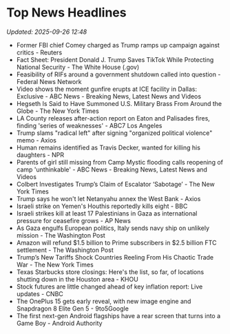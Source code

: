 # Top News Headlines

_Updated: 2025-09-26 12:48_

- Former FBI chief Comey charged as Trump ramps up campaign against critics - Reuters
- Fact Sheet: President Donald J. Trump Saves TikTok While Protecting National Security - The White House (.gov)
- Feasibility of RIFs around a government shutdown called into question - Federal News Network
- Video shows the moment gunfire erupts at ICE facility in Dallas: Exclusive - ABC News - Breaking News, Latest News and Videos
- Hegseth Is Said to Have Summoned U.S. Military Brass From Around the Globe - The New York Times
- LA County releases after-action report on Eaton and Palisades fires, finding 'series of weaknesses' - ABC7 Los Angeles
- Trump slams "radical left" after signing "organized political violence" memo - Axios
- Human remains identified as Travis Decker, wanted for killing his daughters - NPR
- Parents of girl still missing from Camp Mystic flooding calls reopening of camp 'unthinkable' - ABC News - Breaking News, Latest News and Videos
- Colbert Investigates Trump’s Claim of Escalator ‘Sabotage’ - The New York Times
- Trump says he won't let Netanyahu annex the West Bank - Axios
- Israeli strike on Yemen's Houthis reportedly kills eight - BBC
- Israeli strikes kill at least 17 Palestinians in Gaza as international pressure for ceasefire grows - AP News
- As Gaza engulfs European politics, Italy sends navy ship on unlikely mission - The Washington Post
- Amazon will refund $1.5 billion to Prime subscribers in $2.5 billion FTC settlement - The Washington Post
- Trump’s New Tariffs Shock Countries Reeling From His Chaotic Trade War - The New York Times
- Texas Starbucks store closings: Here's the list, so far, of locations shutting down in the Houston area - KHOU
- Stock futures are little changed ahead of key inflation report: Live updates - CNBC
- The OnePlus 15 gets early reveal, with new image engine and Snapdragon 8 Elite Gen 5 - 9to5Google
- The first next-gen Android flagships have a rear screen that turns into a Game Boy - Android Authority